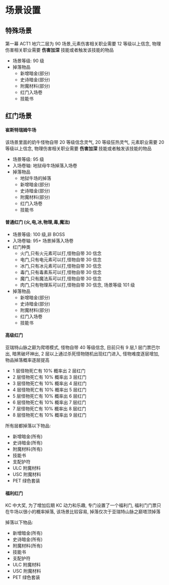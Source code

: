 # 场景设置

## 特殊场景

第一幕 ACT1 地穴二层为 90 场景,元素伤害相关职业需要 12 等级以上信念, 物理伤害相关职业需要 **伤害加深** 技能或者触发该技能的物品

- 场景等级: 90 级
- 掉落物品
  - 新增暗金(部分)
  - 史诗暗金(部分)
  - 附魔材料(部分)
  - 红门入场卷
  - 技能书

## 红门场景

#### 崔斯特瑞姆牛场

该场景里面的奶牛怪物自带 20 等级信念灵气, 20 等级狂热灵气, 元素职业需要 20 等级以上信念, 物理伤害相关职业需要 **伤害加深** 技能或者触发该技能的物品

- 场景等级: 95 级
- 入场卷轴: 地狱母牛场掉落入场卷
- 掉落物品
  - 地狱牛场的掉落
  - 新增暗金(部分)
  - 史诗暗金(部分)
  - 附魔材料(部分)
  - 红门入场卷
  - 技能书

#### 普通红门 (火,电,冰,物理,毒,魔法)

- 场景等级: 100 级,非 BOSS
- 入场卷轴: 95+ 场景掉落入场卷
- 红门种类
  - 火门,只有火元素可以打,怪物自带 30 信念
  - 电门,只有电元素可以打,怪物自带 30 信念
  - 冰门,只有冰元素可以打,怪物自带 30 信念
  - 毒门,只有毒素系可以打,怪物自带 30 信念
  - 魔门,只有魔法系可以打,怪物自带 30 信念
  - 肉门,只有物理系可以打,怪物自带 30 信念, 场景等级 101 级
- 掉落物品
  - 新增暗金(部分)
  - 史诗暗金(部分)
  - 附魔材料(部分)
  - 红门入场卷
  - 技能书

#### 高级红门

亚瑞特山脉之巅为爬塔模式, 怪物自带 40 等级信念, 目前只有 9 层,1 层门票巴尔出, 暗黑破坏神出, 2 层以上通过杀死怪物随机出现红门进入, 怪物难度逐层增加, 物品掉落概率逐层提高

- 1 层怪物死亡有 10% 概率出 2 层红门
- 2 层怪物死亡有 10% 概率出 3 层红门
- 3 层怪物死亡有 10% 概率出 4 层红门
- 4 层怪物死亡有 10% 概率出 5 层红门
- 5 层怪物死亡有 10% 概率出 6 层红门
- 6 层怪物死亡有 10% 概率出 7 层红门
- 7 层怪物死亡有 10% 概率出 8 层红门
- 8 层怪物死亡有 10% 概率出 9 层红门

所有层都掉落以下物品:

- 新增暗金(所有)
- 史诗暗金(所有)
- 附魔材料(所有)
- 技能书
- 支配护符
- ULC 附魔材料
- USC 附魔材料
- PET 绿色套装

#### 福利红门

KC 中大奖, 为了增加后期 KC 动力和乐趣, 专门设置了一个福利门, 福利门门票只在牛场以很小的概率掉落, 该场景比较容易, 掉落仅次于亚瑞特山脉之巅塔顶掉落

掉落以下物品:

- 新增暗金(所有)
- 史诗暗金(所有)
- 附魔材料(所有)
- 技能书
- 支配护符
- ULC 附魔材料
- USC 附魔材料
- PET 绿色套装
